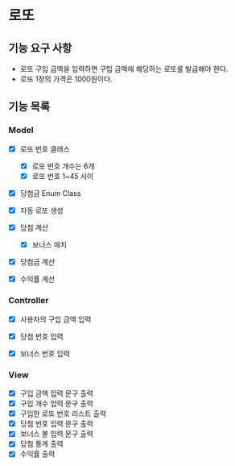 # 로또

## 기능 요구 사항
- 로또 구입 금액을 입력하면 구입 금액에 해당하는 로또를 발급해야 한다.
- 로또 1장의 가격은 1000원이다.

## 기능 목록

### Model
- [x] 로또 번호 클래스
  - [x] 로또 번호 개수는 6개
  - [X] 로또 번호 1~45 사이
- [x] 당첨금 Enum Class
- [x] 자동 로또 생성
- [x] 당첨 계산
  - [x] 보너스 매치
- [x] 당첨금 계산
- [x] 수익률 계산



### Controller
- [x] 사용자의 구입 금액 입력
- [x] 당첨 번호 입력
- [x] 보너스 번호 입력


### View
- [x] 구입 금액 입력 문구 출력
- [x] 구입 개수 입력 문구 출력
- [x] 구입한 로또 번호 리스트 출력
- [x] 당첨 번호 입력 문구 출력
- [x] 보너스 볼 입력 문구 출력
- [x] 당첨 통계 출력
- [x] 수익률 출력